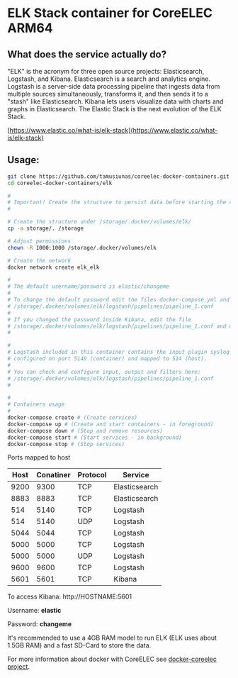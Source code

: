 # ELK Stack container for CoreELEC ARM64

## What does the service actually do?

"ELK" is the acronym for three open source projects: Elasticsearch, Logstash, and Kibana. Elasticsearch is a search and analytics engine. Logstash is a server‑side data processing pipeline that ingests data from multiple sources simultaneously, transforms it, and then sends it to a "stash" like Elasticsearch. Kibana lets users visualize data with charts and graphs in Elasticsearch.
The Elastic Stack is the next evolution of the ELK Stack.

[https://www.elastic.co/what-is/elk-stack](https://www.elastic.co/what-is/elk-stack)

## Usage:

```bash
git clone https://github.com/tamusiunas/coreelec-docker-containers.git
cd coreelec-docker-containers/elk

#
# Important! Create the structure to persist data before starting the containers.
#

# Create the structure under /storage/.docker/volumes/elk/
cp -a storage/. /storage

# Adjust permissions
chown -R 1000:1000 /storage/.docker/volumes/elk

# Create the network
docker network create elk_elk

#
# The default username/password is elastic/changeme
#
# To change the default password edit the files docker-compose.yml and 
# /storage/.docker/volumes/elk/logstash/pipelines/pipeline_1.conf
#
# If you changed the password inside Kibana, edit the file 
# /storage/.docker/volumes/elk/logstash/pipelines/pipeline_1.conf and update it
#

#
# Logstash included in this container contains the input plugin syslog 
# configured on port 5140 (container) and mapped to 514 (host).
#
# You can check and configure input, output and filters here: 
# /storage/.docker/volumes/elk/logstash/pipelines/pipeline_1.conf
#

#
# Containers usage
#
docker-compose create # (Create services)
docker-compose up # (Create and start containers - in foreground)
docker-compose down # (Stop and remove resources)
docker-compose start # (Start services - in background)
docker-compose stop # (Stop services)

```

Ports mapped to host

Host | Conatiner | Protocol | Service
-----|-----------|----------|--------
9200 | 9300 | TCP | Elasticsearch
8883 | 8883 | TCP | Elasticsearch
514  | 5140 | TCP | Logstash
514  | 5140 | UDP | Logstash
5044 | 5044 | TCP | Logstash
5000 | 5000 | TCP | Logstash
5000 | 5000 | UDP | Logstash
9600 | 9600 | TCP | Logstash
5601 | 5601 | TCP | Kibana

To access Kibana: http://HOSTNAME:5601

Username: **elastic**

Password: **changeme**

It's recommended to use a 4GB RAM model to run ELK (ELK uses about 1.5GB RAM) and a fast SD-Card to store the data. 

For more information about docker with CoreELEC see [docker-coreelec project](https://github.com/tamusiunas/docker-coreelec).
